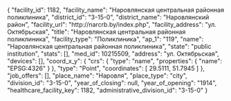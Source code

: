 {
    "facility_id": 1182,
    "facility_name": "Наровлянская центральная районная поликлиника",
    "district_id": "3-15-0",
    "district_name": "Наровлянский район",
    "facility_url": "http:\/\/narcrb.by\/index.php",
    "facility_address": "ул. Октябрьская",
    "title": "Наровлянская центральная районная поликлиника",
    "facility_type": "Поликлиника",
    "ap_1": "119",
    "name": "Наровлянская центральная районная поликлиника",
    "state": "public institution",
    "stats": [],
    "med_id": 10215509,
    "address": "ул. Октябрьская",
    "devices": [],
    "coord_x_y": {
        "crs": {
            "type": "name",
            "properties": {
                "name": "EPSG:4326"
            }
        },
        "type": "Point",
        "coordinates": [
            29.5111,
            51.7945
        ]
    },
    "job_offers": [],
    "place_name": "Наровля",
    "place_type": "city",
    "division_id": "3-15-0",
    "year_of_closing": null,
    "year_of_opening": "1914",
    "healthcare_facility_key": 1182,
    "administrative_division_id": "3-15-0"
}